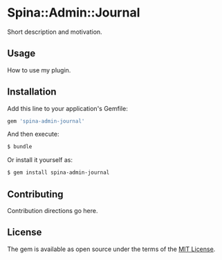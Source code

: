# Spina::Admin::Journal
Short description and motivation.

## Usage
How to use my plugin.

## Installation
Add this line to your application's Gemfile:

```ruby
gem 'spina-admin-journal'
```

And then execute:
```bash
$ bundle
```

Or install it yourself as:
```bash
$ gem install spina-admin-journal
```

## Contributing
Contribution directions go here.

## License
The gem is available as open source under the terms of the [MIT License](https://opensource.org/licenses/MIT).
